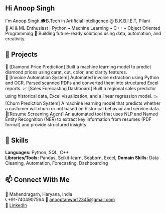 ## Hi  Anoop Singh
I'm Anoop Singh
🎓B.Tech in Artificial Intelligence @ B.K.B.I.E.T, Pilani  
🤖 AI & ML Enthusiast | Python • Machine Learning • C++  •  Object Oriented Programming
💼 Building future-ready solutions using data, automation, and creativity.

## 🚀 Projects
💎 [Diamond Price Prediction]
      Built a machine learning model to predict diamond prices using carat, cut, color, and clarity features.  
 🧾 [Invoice Automation System]
      Automated invoice extraction using Python and OCR. Parsed scanned PDFs and converted them into structured Excel reports.
 📈 [Sales Forecasting Dashboard]
    Built a regional sales predictor using historical data, Excel visualization, and a linear regression model.
📉 [Churn Prediction System]
   A machine learning model that predicts whether a customer will churn or not based on historical behavior and service data.
🤖[Resume Screening Agent]
   An automated tool that uses NLP and Named Entity Recognition (NER) to extract key information from resumes (PDF format) and provide structured insights.

   ## 🧠 Skills

**Languages:** Python, SQL, C++  
**Libraries/Tools:** Pandas, Scikit-learn, Seaborn, Excel, 
**Domain Skills:** Data Cleaning, Automation, Forecasting, Dashboarding


## 📫 Connect With Me

📍 Mahendragarh, Haryana, India  
📞 +91-7404907564
📧 anooptanwar12345@gmail.com  
🔗 [LinkedIn](www.linkedin.com/in/anoop-singh-839721306)  

<!--
-->
